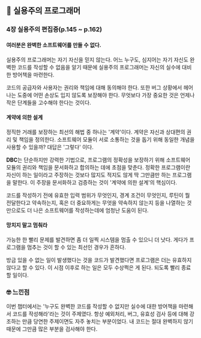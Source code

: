 ## 📘 실용주의 프로그래머

### 4장 실용주의 편집증(p.145 ~ p.162)

#### 여러분은 완벽한 소프트웨어를 만들 수 없다.

실용주의 프로그래머는 자기 자신을 믿지 않는다. 어느 누구도, 심지어는 자기 자신도 완벽한 코드를 작성할 수 없음을 알기 때문에 실용주의 프로그래머는 자신의 실수에 대비한 방어책을 마련한다.

코드의 공급자와 사용자는 권리와 책임에 대해 동의해야 한다. 또한 버그 상황에서 헤어나는 도중에 어떤 손상도 입지 않도록 보장해야 한다. 무엇보다 가장 중요한 것은 언제나 작은 단계들을 고수해야 한다는 것이다.

#### 계약에 의한 설계

정직한 거래를 보장하는 최선의 해법 중 하나는 '계약'이다. 계약은 자신과 상대편의 권리 및 책임을 정의한다. 소프트웨어 모듈이 서로 소통하는 것을 돕기 위해 동일한 개념을 사용할 수 있을까? 대답은 '그렇다' 이다.

**DBC**는 단순하지만 강력한 기법으로, 프로그램의 정확성을 보장하기 위해 소프트웨어 모듈의 권리와 책임을 문서화하고 합의하는 데에 초점을 맞춘다. 정확한 프로그램이란 자신이 하는 일이라고 주장하는 것보다 많지도 적지도 않게 딱 그만큼만 하는 프로그램을 말한다. 이 주장을 문서화하고 검증하는 것이 '계약에 의한 설계'의 핵심이다.

코드를 작성하기 전에 유효한 입력 범위가 무엇인지, 경계 조건이 무엇인지, 루틴이 뭘 전달한다고 약속하는지, 혹은 더 중요하게는 무엇을 약속하지 않는지 등을 나열하는 것만으로도 더 나은 소프트웨어를 작성하는데에 엄청난 도움이 된다.

#### 망치지 말고 멈춰라

가능한 한 빨리 문제를 발견하면 좀 더 일찍 시스템을 멈출 수 있으니 더 낫다. 게다가 프로그램을 멈추는 것이 할 수 있는 최선인 경우가 흔하다.

방금 있을 수 없는 일이 발생했다는 것을 코드가 발견했다면 프로그램은 더는 유효하지 않다고 할 수 있다. 이 시점 이후로 하는 일은 모두 수상쩍은 게 된다. 되도록 빨리 종료할 일이다.

### 🤓 느낀점

이번 챕터에서는 '누구도 완벽한 코드를 작성할 수 없지만 실수에 대한 방어책을 마련해서 코드를 작성해라'라는 것이 주제였다. 항상 예외처리, 버그, 유효성 검사 등에 대해 강조하는 만큼 당연한 주제이면도 자주 놓치는 부분이었다.
내 코드는 절대 완벽하지 않기 때문에 그만큼 많은 부분을 검사해야 한다.
